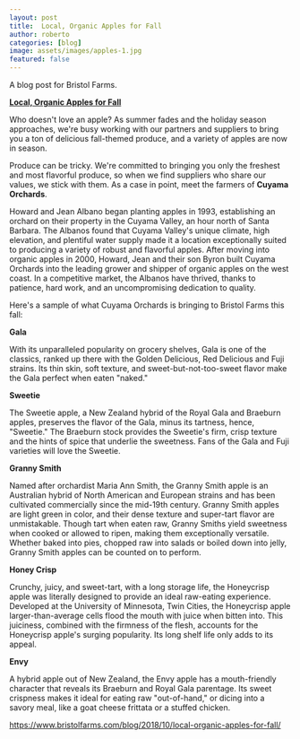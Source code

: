 ```yaml
---
layout: post
title:  Local, Organic Apples for Fall
author: roberto
categories: [blog]
image: assets/images/apples-1.jpg
featured: false
---
```

A blog post for Bristol Farms.

**[Local, Organic Apples for Fall][id]**

Who doesn't love an apple? As summer fades and the holiday season approaches, we're busy working with our partners and suppliers to bring you a ton of delicious fall-themed produce, and a variety of apples are now in season.

Produce can be tricky.  We're committed to bringing you only the freshest and most flavorful produce, so when we find suppliers who share our values, we stick with them. As a case in point, meet the farmers of **Cuyama Orchards**.

Howard and Jean Albano began planting apples in 1993, establishing an orchard on their property in the Cuyama Valley, an hour north of Santa Barbara. The Albanos found that Cuyama Valley's unique climate, high elevation, and plentiful water supply made it a location exceptionally suited to producing a variety of robust and flavorful apples. After moving into organic apples in 2000, Howard, Jean and their son Byron built Cuyama Orchards into the leading grower and shipper of organic apples on the west coast. In a competitive market, the Albanos have thrived, thanks to patience, hard work, and an uncompromising dedication to quality.

Here's a sample of what Cuyama Orchards is bringing to Bristol Farms this fall:

**Gala** 

With its unparalleled popularity on grocery shelves, Gala is one of the classics, ranked up there with the Golden Delicious, Red Delicious and Fuji strains. Its thin skin, soft texture, and sweet-but-not-too-sweet flavor make the Gala perfect when eaten "naked."

**Sweetie**

The Sweetie apple, a New Zealand hybrid of the Royal Gala and Braeburn apples, preserves the flavor of the Gala, minus its tartness, hence, "Sweetie." The Braeburn stock provides the Sweetie's firm, crisp texture and the hints of spice that underlie the sweetness. Fans of the Gala and Fuji varieties will love the Sweetie.

**Granny Smith**

Named after orchardist Maria Ann Smith, the Granny Smith apple is an Australian hybrid of North American and European strains and has been cultivated commercially since the mid-19th century. Granny Smith apples are light green in color, and their dense texture and super-tart flavor are unmistakable. Though tart when eaten raw, Granny Smiths yield sweetness when cooked or allowed to ripen, making them exceptionally versatile. Whether baked into pies, chopped raw into salads or boiled down into jelly, Granny Smith apples can be counted on to perform.

**Honey Crisp**

Crunchy, juicy, and sweet-tart, with a long storage life, the Honeycrisp apple was literally designed to provide an ideal raw-eating experience. Developed at the University of Minnesota, Twin Cities, the Honeycrisp apple larger-than-average cells flood the mouth with juice when bitten into. This juiciness, combined with the firmness of the flesh, accounts for the Honeycrisp apple's surging popularity. Its long shelf life only adds to its appeal.

**Envy**

A hybrid apple out of New Zealand, the Envy apple has a mouth-friendly character that reveals its Braeburn and Royal Gala parentage. Its sweet crispness makes it ideal for eating raw "out-of-hand," or dicing into a savory meal, like a goat cheese frittata or a stuffed chicken.

https://www.bristolfarms.com/blog/2018/10/local-organic-apples-for-fall/

[id]: https://www.bristolfarms.com/blog/2018/10/local-organic-apples-for-fall/
